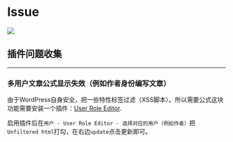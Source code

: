 # Issue

![](https://raw.githubusercontent.com/JaxsonWang/WP-Editor.MD/master/Interface-logo.jpg)

## 插件问题收集

---

### 多用户文章公式显示失效（例如作者身份编写文章）

由于WordPress自身安全，把一些特性标签过滤（XSS脚本）。所以需要公式这块功能需要安装一个插件：[User Role Editor](https://wordpress.org/plugins/user-role-editor/).

启用插件后在`用户 - User Role Editor - 选择对应的用户（例如作者）`把`Unfiltered html`打勾，在右边`update`点击更新即可。
